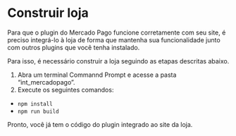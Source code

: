 # Construir loja

Para que o plugin do Mercado Pago funcione corretamente com seu site, é preciso integrá-lo à loja de forma que mantenha sua funcionalidade junto com outros plugins que você tenha instalado.

Para isso, é necessário construir a loja seguindo as etapas descritas abaixo.

1. Abra um terminal Commannd Prompt e acesse a pasta “int_mercadopago”.
2. Execute os seguintes comandos:
- `npm install`
- `npm run build`

Pronto, você já tem o código do plugin integrado ao site da loja.
